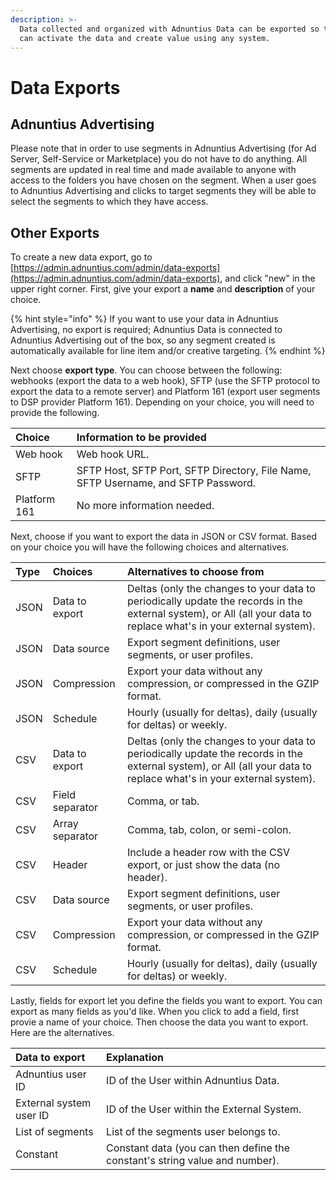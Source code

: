 ```yaml
---
description: >-
  Data collected and organized with Adnuntius Data can be exported so that you
  can activate the data and create value using any system.
---
```


# Data Exports

## Adnuntius Advertising

Please note that in order to use segments in Adnuntius Advertising \(for Ad Server, Self-Service or Marketplace\) you do not have to do anything. All segments are updated in real time and made available to anyone with access to the folders you have chosen on the segment. When a user goes to Adnuntius Advertising and clicks to target segments they will be able to select the segments to which they have access.

## Other Exports

To create a new data export, go to [https://admin.adnuntius.com/admin/data-exports](https://admin.adnuntius.com/admin/data-exports), and click "new" in the upper right corner. First, give your export a **name** and **description** of your choice.  

{% hint style="info" %}
If you want to use your data in Adnuntius Advertising, no export is required; Adnuntius Data is connected to Adnuntius Advertising out of the box, so any segment created is automatically available for line item and/or creative targeting. 
{% endhint %}

Next choose **export type**. You can choose between the following: webhooks \(export the data to a web hook\), SFTP \(use the SFTP protocol to export the data to a remote server\) and Platform 161 \(export user segments to DSP provider Platform 161\). Depending on your choice, you will need to provide the following. 

| Choice | Information to be provided |
| :--- | :--- |
| Web hook | Web hook URL. |
| SFTP | SFTP Host, SFTP Port, SFTP Directory, File Name, SFTP Username, and SFTP Password. |
| Platform 161 | No more information needed. |

Next, choose if you want to export the data in JSON or CSV format. Based on your choice you will have the following choices and alternatives.

| Type | Choices | Alternatives to choose from |
| :--- | :--- | :--- |
| JSON | Data to export | Deltas \(only the changes to your data to periodically update the records in the external system\), or All \(all your data to replace what's in your external system\). |
| JSON | Data source | Export segment definitions,  user segments, or user profiles. |
| JSON | Compression | Export your data without any compression, or compressed in the GZIP format. |
| JSON | Schedule | Hourly \(usually for deltas\), daily \(usually for deltas\) or weekly. |
| CSV | Data to export | Deltas \(only the changes to your data to periodically update the records in the external system\), or All \(all your data to replace what's in your external system\). |
| CSV | Field separator | Comma, or tab. |
| CSV | Array separator | Comma, tab, colon, or semi-colon. |
| CSV | Header | Include a header row with the CSV export, or just show the data \(no header\). |
| CSV | Data source | Export segment definitions,  user segments, or user profiles. |
| CSV | Compression | Export your data without any compression, or compressed in the GZIP format. |
| CSV | Schedule | Hourly \(usually for deltas\), daily \(usually for deltas\) or weekly. |

Lastly, fields for export let you define the fields you want to export. You can export as many fields as you'd like. When you click to add a field, first provie a name of your choice. Then choose the data you want to export. Here are the alternatives.

| Data to export | Explanation |
| :--- | :--- |
| Adnuntius user ID | ID of the User within Adnuntius Data. |
| External system user ID | ID of the User within the External System. |
| List of segments | List of the segments user belongs to. |
| Constant | Constant data \(you can then define the constant's string value and number\). |

